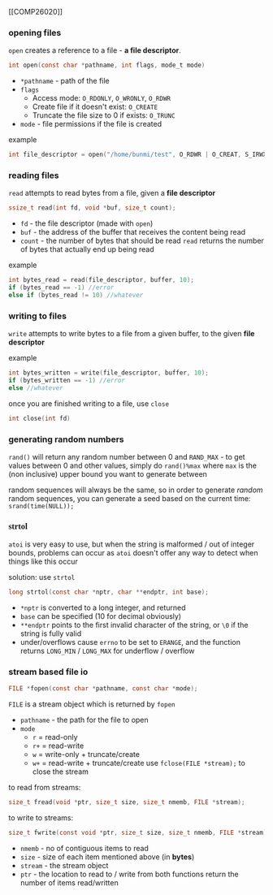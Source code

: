 [[COMP26020]]

### opening files
`open` creates a reference to a file - **a file descriptor**. 
```C
int open(const char *pathname, int flags, mode_t mode)
```
- `*pathname` - path of the file
- `flags`
	- Access mode: `O_RDONLY`, `O_WRONLY`, `O_RDWR`
	- Create file if it doesn't exist: `O_CREATE`
	- Truncate the file size to 0 if exists: `O_TRUNC`
- `mode` - file permissions if the file is created

example
```C
int file_descriptor = open("/home/bunmi/test", O_RDWR | O_CREAT, S_IRWXU);
```

### reading files
`read` attempts to read bytes from a file, given a **file descriptor**
```C
ssize_t read(int fd, void *buf, size_t count);
```
- `fd` - the file descriptor (made with `open`)
- `buf` - the address of the buffer that receives the content being read
- `count` - the number of bytes that should be read
`read` returns the number of bytes that actually end up being read

example
```C
int bytes_read = read(file_descriptor, buffer, 10);
if (bytes_read == -1) //error
else if (bytes_read != 10) //whatever
```

### writing to files
`write` attempts to write bytes to a file from a given buffer, to the given **file descriptor**

example
```C
int bytes_written = write(file_descriptor, buffer, 10);
if (bytes_written == -1) //error
else //whatever
```

once you are finished writing to a file, use `close`
```C
int close(int fd)
```

### generating random numbers
`rand()` will return any random number between 0 and `RAND_MAX` - to get values between 0 and other values, simply do `rand()%max` where `max` is the (non inclusive) upper bound you want to generate between

random sequences will always be the same, so in order to generate *random* random sequences, you can generate a seed based on the current time:
`srand(time(NULL));`

### <span style="font-family:t">strtol</span>
`atoi` is very easy to use, but when the string is malformed / out of integer bounds, problems can occur as `atoi` doesn't offer any way to detect when things like this occur

solution: use `strtol`
```C
long strtol(const char *nptr, char **endptr, int base);
```
- `*nptr` is converted to a long integer, and returned
- `base` can be specified (10 for decimal obviously)
- `**endptr` points to the first invalid character of the string, or `\0` if the string is fully valid
- under/overflows cause `errno` to be set to `ERANGE`, and the function returns `LONG_MIN` / `LONG_MAX` for underflow / overflow

### stream based file io
```C
FILE *fopen(const char *pathname, const char *mode);
```
`FILE` is a stream object which is returned by `fopen`
- `pathname` - the path for the file to open
- `mode`
	- `r` = read-only
	- `r+` = read-write
	- `w` = write-only + truncate/create
	- `w+` = read-write + truncate/create
use `fclose(FILE *stream);` to close the stream

to read from streams:
```C
size_t fread(void *ptr, size_t size, size_t nmemb, FILE *stream);
```

to write to streams:
```C
size_t fwrite(const void *ptr, size_t size, size_t nmemb, FILE *stream);
```

- `nmemb` - no of contiguous items to read
- `size` - size of each item mentioned above (in **bytes**)
- `stream` - the stream object
- `ptr` - the location to read to / write from
both functions return the number of items read/written